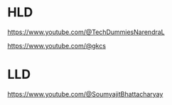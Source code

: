 # HLD

https://www.youtube.com/@TechDummiesNarendraL

https://www.youtube.com/@gkcs


# LLD 

https://www.youtube.com/@SoumyajitBhattacharyay
